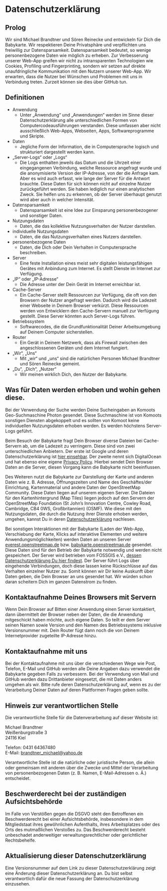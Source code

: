 # Datenschutzerklärung

## Prolog

Wir sind Michael Brandtner und Sören Reinecke und entwickeln für Dich die Babykarte. Wir respektieren Deine Privatsphäre und verpflichten uns freiwillig zur Datensparsamkeit. Datensparsamkeit bedeutet, so wenige personenbezogene Daten wie möglich zu erheben. Zur Verbesserung unserer Web-App greifen wir nicht zu intransparenten Technologien wie Cookies, Profiling und Fingerprinting, sondern wir setzen auf direkte unaufdringliche Kommunikation mit den Nutzern unserer Web-App. Wir erwarten, dass die Nutzer bei Wünschen und Problemen mit uns in Verbindung treten. Zurzeit können sie dies über GitHub tun.

## Definitionen

- Anwendung
  - Unter „Anwendung“ und „Anwendungen“ werden im Sinne dieser Datenschutzerklärung alle unterschiedlichen Formen von Computercodeausführungen verstanden. Diese umfassen aber nicht ausschließlich Web-Apps, Webseiten, Apps, Softwareprogramme und Skripte.
- Daten
  - Jegliche Form der Information, die in Computersprache logisch und strukturiert dargestellt werden kann.
- „Server-Logs“ oder „Logs“
  - Die Logs enthalten jeweils das Datum und die Uhrzeit einer eingegangenen Verbindung, welche Ressource angefragt wurde und die anonymisierte Version der IP-Adresse, von der die Anfrage kam. Aber es wird auch erfasst, wie lange der Server für die Antwort brauchte. Diese Daten für sich können nicht auf einzelne Nutzer zurückgeführt werden. Sie haben lediglich nur einen analytischen Zweck. Sie helfen uns zu erkennen, ob der Server überhaupt genutzt wird aber auch in welcher Intensität.
- Datensparsamkeit
  - Datensparsamkeit ist eine Idee zur Einsparung personenbezogener und sonstiger Daten.
- Nutzungsdaten
  - Daten, die das kollektive Nutzungsverhalten der Nutzer darstellen.
- individuelle Nutzungsdaten
  - Daten, die das Nutzungsverhalten eines Nutzers darstellen.
- personenbezogene Daten
  - Daten, die Dich oder Dein Verhalten in Computersprache beschreiben.
- Server
  - Eine feste Installation eines meist sehr digitalen leistungsfähigen Gerätes mit Anbindung zum Internet. Es stellt Dienste im Internet zur Verfügung.
- „IP“ oder „IP-Adresse“
  - Die Adresse unter der Dein Gerät im Internet erreichbar ist.
- Cache-Server
  - Ein Cache-Server stellt Ressourcen zur Verfügung, die oft von den Browsern der
    Nutzer angefragt werden. Dadurch wird die Ladezeit einer Webseite in
    Deinem Browser verkürzt. Diese Ressourcen werden von Entwicklern den Cache-Servern manuell zur Verfügung gestellt. Diese Server könnten auch Server-Logs führen.
- Betriebssystem
  - Softwarecodes, die die Grundfunktionalität Deiner Arbeitsumgebung auf Deinem Computer sicherstellen.
- Router
  - Ein Gerät in Deinem Netzwerk, dass als Firewall zwischen den angeschlossenen Geräten und dem Internet fungiert.
- „Wir“, „Uns“
  - Mit „wir“ und „uns“ sind die natürlichen Personen Michael Brandtner und Sören Reinecke gemeint.
- „Du“, „Dich“, „Nutzer“
  - Wir meinen wirklich Dich, den Nutzer der Babykarte.

## Was für Daten werden erhoben und wohin gehen diese.

Bei der Verwendung der Suche werden Deine Sucheingaben an Komoots Geo-Suchmaschine Photon gesendet. Diese Suchmaschine ist von Komoots sonstigen Diensten abgekoppelt und es sollten von Komoot keine individuellen Nutzungsdaten erhoben werden. Es werden höchstens Server-Logs geführt.

Beim Besuch der Babykarte fragt Dein Browser diverse Dateien bei Cache-Servern ab, um die Ladezeit zu verringern. Diese sind von zwei unterschiedlichen Anbietern. Der erste ist Google und deren Datenschutzerklärung ist [hier einsehbar](https://policies.google.com/privacy#infocollect). Der zweite nennt sich DigitalOcean und hat ebenso eine eigene [Privacy Policy](https://www.digitalocean.com/legal/privacy-policy/). Hierbei sendet Dein Browser Daten an die Server, diesen Vorgang kann die Babykarte nicht beeinflussen.

Des Weiteren nutzt die Babykarte zur Darstellung der Karte und anderen Daten wie z. B. Adresse, Öffnungszeiten und Name des Geschäftes/der Einrichtung, Kartenmaterial und andere Daten der OpenStreetMap Community. Diese Daten liegen auf unserem eigenen Server. Die Dateien für den Kartenhintergrund (Map Tiles) liegen jedoch auf den Servern der OpenStreetMap Foundation (St John’s Innovation Centre, Cowley Road, Cambridge, CB4 0WS, Großbritannien) (OSMF). Wie diese mit den Nutzungsdaten, die durch die Nutzung ihrer Dienste erhoben werden, umgehen, kannst Du in deren [Datenschutzerklärung](https://wiki.osmfoundation.org/wiki/Privacy_Policy) nachlesen.

Bei sonstigen Interaktionen mit der Babykarte (Laden der Web-App, Verschiebung der Karte, Klicks auf interaktive Elementen und weitere Anwendungsmöglichkeiten) werden Daten an unseren Server [everest.openstreetmap.de](https://everest.openstreetmap.de) bzw. [babykarte.openstreetmap.de](https://babykarte.openstreetmap.de) gesendet. Diese Daten sind für den Betrieb der Babykarte notwendig und werden 
nicht gespeichert. Der Server wird betrieben vom FOSSGIS e.V., [dessen Datenschutzerklärung Du hier findest](https://www.fossgis.de/datenschutzerklaerung). Der Server führt Logs über eingehende Verbindungen, doch diese lassen keine Rückschlüsse auf das Verhalten einzelner Nutzer zu. Somit können wir Dir keine Auskunft über Daten geben, die Dein Browser an uns gesendet hat. Wir würden schon daran scheitern Dich im ganzen Datenstrom
 zu finden.

## Kontaktaufnahme Deines Browsers mit Servern

Wenn Dein Browser auf Bitten einer Anwendung einen Server kontaktiert, dann übermittelt der Browser neben der Daten, die die Anwendung mitgeschickt haben möchte, auch eigene Daten. So teilt er dem Server seinen Namen sowie Version und den Namen des Betriebssystems inklusive Versionsnummer mit. Dein Router fügt dann noch die von Deinem Internetprovider zugeteilte IP-Adresse hinzu.

## Kontaktaufnahme mit uns

Bei der Kontaktaufnahme mit uns über die verschiedenen Wege wie Post, Telefon, E-Mail und GitHub werden alle Deine Angaben dazu verwendet die Babykarte gegeben Falls zu verbessern. Bei der Verwendung von Mail und GitHub werden dazu Drittanbieter eingesetzt, die mit Daten anders umgehen als wir. Bitte rufe deren Datenschutzerklärung auf, wenn es zu der Verarbeitung Deiner Daten auf deren Plattformen Fragen geben sollte.

## Hinweis zur verantwortlichen Stelle

Die verantwortliche Stelle für die Datenverarbeitung auf dieser Website ist:

Michael Brandtner  
Weißenburgstraße 3  
24116 Kiel  

Telefon: 0431 64367480  
E-Mail: [brandtner_michael@yahoo.de](mailto:brandtner_michael@yahoo.de)

Verantwortliche Stelle ist die natürliche oder juristische Person,
die allein oder gemeinsam mit anderen über die Zwecke und Mittel der
Verarbeitung von personenbezogenen Daten (z. B. Namen, E-Mail-Adressen o.&nbsp;Ä.) entscheidet.

## Beschwerderecht bei der zuständigen Aufsichtsbehörde

Im Falle von Verstößen gegen die DSGVO steht den Betroffenen ein
Beschwerderecht bei einer Aufsichtsbehörde, insbesondere in dem
Mitgliedstaat ihres gewöhnlichen Aufenthalts, ihres Arbeitsplatzes oder
des Orts des mutmaßlichen Verstoßes zu. Das Beschwerderecht besteht
unbeschadet anderweitiger verwaltungsrechtlicher oder gerichtlicher
Rechtsbehelfe.

## Aktualisierung dieser Datenschutzerklärung

Eine Versionsnummer auf dem Link zu dieser Datenschutzerklärung
zeigt eine Änderung dieser Datenschutzerklärung an. Du bist selbst
verantwortlich dafür die neue Fassung der Datenschutzerklärung einzusehen.
